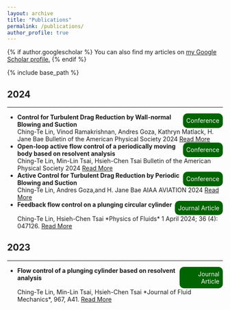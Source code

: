 ```yaml
---
layout: archive
title: "Publications"
permalink: /publications/
author_profile: true
---
```


{% if author.googlescholar %}
  You can also find my articles on <u><a href="{{author.googlescholar}}">my Google Scholar profile</a>.</u>
{% endif %}

{% include base_path %}

## 2024
---
- <div style="display: flex; justify-content: space-between;">
    <div style="text-align: left;font-weight: bold;">Control for Turbulent Drag Reduction by Wall-normal Blowing and Suction</div>
    <div style="border-radius: 10px; background-color: #006400; color: #FAFAFA; padding: 8px; text-align: right;">Conference</div>
  </div>
  Ching-Te Lin, Vinod Ramakrishnan, Andres Goza, Kathryn Matlack, H. Jane Bae  
  Bulletin of the American Physical Society 2024 <a href="https://meetings.aps.org/Meeting/DFD24/Session/L33.2" target="_blank">Read More</a>
- <div style="display: flex; justify-content: space-between;">
    <div style="text-align: left;font-weight: bold;">Open-loop active flow control of a periodically moving body based on resolvent analysis</div>
    <div style="border-radius: 10px; background-color: #006400; color: #FAFAFA; padding: 8px; text-align: right;">Conference</div>
  </div>
  Ching-Te Lin, Min-Lin Tsai, Hsieh-Chen Tsai  
  Bulletin of the American Physical Society 2024 <a href="https://meetings.aps.org/Meeting/DFD24/Session/J33.4" target="_blank">Read More</a>
- <div style="display: flex; justify-content: space-between;">
    <div style="text-align: left;font-weight: bold;">Active Control for Turbulent Drag Reduction by Periodic Blowing and Suction</div>
    <div style="border-radius: 10px; background-color: #006400; color: #FAFAFA; padding: 8px; text-align: right;">Conference</div>
  </div>
  Ching-Te Lin, Andres Goza,and H. Jane Bae   
  AIAA AVIATION 2024 <a href="https://arc.aiaa.org/doi/10.2514/6.2024-3636" target="_blank">Read More</a>
- <div style="display: flex; justify-content: space-between;">
    <div style="text-align: left;font-weight: bold;">Feedback flow control on a plunging circular cylinder</div>
    <div style="border-radius: 10px; background-color: #006400; color: #FAFAFA; padding: 8px; text-align: right;">Journal Article</div>
  </div>
  Ching-Te Lin, Hsieh-Chen Tsai    
  *Physics of Fluids* 1 April 2024; 36 (4): 047126. <a href="https://doi.org/10.1063/5.0203558" target="_blank">Read More</a>

## 2023
---
- <div style="display: flex; justify-content: space-between;">
    <div style="text-align: left;font-weight: bold;">Flow control of a plunging cylinder based on resolvent analysis</div>
    <div style="border-radius: 10px; background-color: #006400; color: #FAFAFA; padding: 8px; text-align: right;">Journal Article</div>
  </div>
  Ching-Te Lin, Min-Lin Tsai, Hsieh-Chen Tsai    
  *Journal of Fluid Mechanics*, 967, A41. <a href="https://doi.org/10.1017/jfm.2023.526 " target="_blank">Read More</a>
  
  
  

